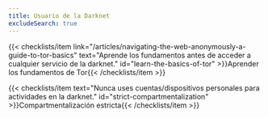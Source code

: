 ```yaml
---
title: Usuario de la Darknet
excludeSearch: true
---
```

{{< checklists/item link="/articles/navigating-the-web-anonymously-a-guide-to-tor-basics" text="Aprende los fundamentos antes de acceder a cualquier servicio de la darknet." id="learn-the-basics-of-tor" >}}Aprender los fundamentos de Tor{{< /checklists/item >}}

{{< checklists/item text="Nunca uses cuentas/dispositivos personales para actividades en la darknet." id="strict-compartmentalization" >}}Compartmentalización estricta{{< /checklists/item >}}